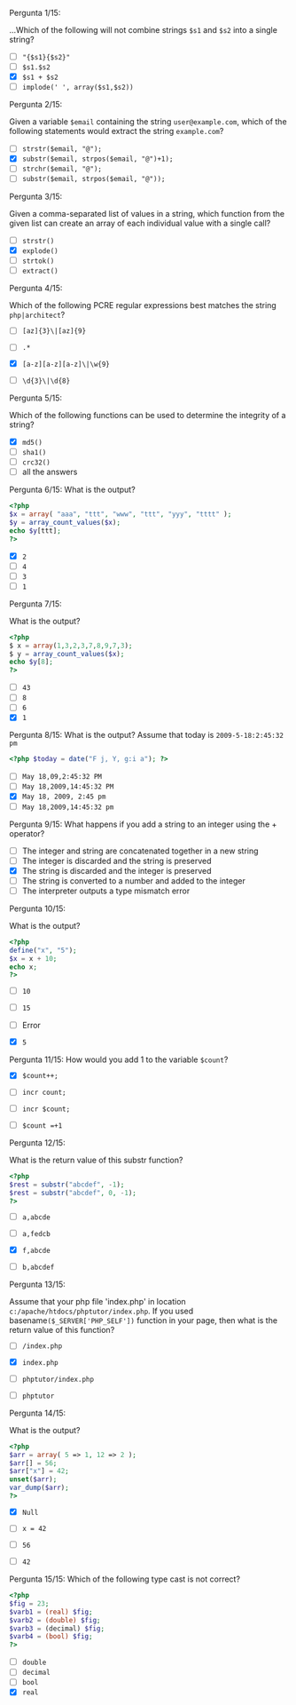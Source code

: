 Pergunta 1/15:

...Which of the following will not combine strings `$s1` and `$s2` into a single string?

- [ ] `"{$s1}{$s2}"`
- [ ] `$s1.$s2`
- [x] `$s1 + $s2`
- [ ] `implode(' ', array($s1,$s2))`

Pergunta 2/15:

Given a variable `$email` containing the string `user@example.com`, which of the following statements would extract the string `example.com`?
- [ ] `strstr($email, "@");`
- [x] `substr($email, strpos($email, "@")+1);`
- [ ] `strchr($email, "@");`
- [ ] `substr($email, strpos($email, "@"));`

Pergunta 3/15:

Given a comma-separated list of values in a string, which function from the given list can create an array of each individual value with a single call?

- [ ] `strstr()`
- [x] `explode()`
- [ ] `strtok()`
- [ ] `extract()`

Pergunta 4/15:

Which of the following PCRE regular expressions best matches the string `php|architect`?

- [ ] `[az]{3}\|[az]{9}`
- [ ] `.*`
- [x] `[a-z][a-z][a-z]\|\w{9}`
- [ ] `\d{3}\|\d{8}`


Pergunta 5/15:

Which of the following functions can be used to determine the integrity of a string?
- [x] `md5()`
- [ ] `sha1()`
- [ ] `crc32()`
- [ ] all the answers

Pergunta 6/15:
What is the output?
```php
<?php
$x = array( "aaa", "ttt", "www", "ttt", "yyy", "tttt" );
$y = array_count_values($x);
echo $y[ttt];
?>
```
- [x] `2`
- [ ] `4`
- [ ] `3`
- [ ] `1`

Pergunta 7/15:

What is the output?
```php
<?php
$ x = array(1,3,2,3,7,8,9,7,3);
$ y = array_count_values($x);
echo $y[8];
?>
```
- [ ] `43`
- [ ] `8`
- [ ] `6`
- [x] `1`

Pergunta 8/15:
What is the output?
Assume that today is `2009-5-18:2:45:32 pm`
```php
<?php $today = date("F j, Y, g:i a"); ?>
```

- [ ] `May 18,09,2:45:32 PM`
- [ ] `May 18,2009,14:45:32 PM`
- [x] `May 18, 2009, 2:45 pm`
- [ ] `May 18,2009,14:45:32 pm`

Pergunta 9/15:
What happens if you add a string to an integer using the + operator?

- [ ] The integer and string are concatenated together in a new string
- [ ] The integer is discarded and the string is preserved
- [x] The string is discarded and the integer is preserved
- [ ] The string is converted to a number and added to the integer
- [ ] The interpreter outputs a type mismatch error

Pergunta 10/15:

What is the output?
```php
<?php
define("x", "5");
$x = x + 10;
echo x;
?>
```
- [ ] `10`
- [ ] `15`
- [ ] Error
- [x] `5`


Pergunta 11/15:
How would you add 1 to the variable `$count`?

- [x] `$count++;`
- [ ] `incr count;`
- [ ] `incr $count;`
- [ ] `$count =+1`


Pergunta 12/15:

What is the return value of this substr function?
```php
<?php
$rest = substr("abcdef", -1);
$rest = substr("abcdef", 0, -1);
?>
```
- [ ] `a,abcde`
- [ ] `a,fedcb`
- [x] `f,abcde`
- [ ] `b,abcdef`


Pergunta 13/15:

Assume that your php file 'index.php' in location `c:/apache/htdocs/phptutor/index.php`. If you used basename`($_SERVER['PHP_SELF'])` function in your page, then what is the return value of this function?
- [ ] `/index.php`
- [x] `index.php`
- [ ] `phptutor/index.php`
- [ ] `phptutor`


Pergunta 14/15:

What is the output?
```php
<?php
$arr = array( 5 => 1, 12 => 2 );
$arr[] = 56;
$arr["x"] = 42;
unset($arr);
var_dump($arr);
?>
```
- [x] `Null`
- [ ] `x = 42`
- [ ] `56`
- [ ] `42`


Pergunta 15/15:
Which of the following type cast is not correct?
```php
<?php
$fig = 23;
$varb1 = (real) $fig;
$varb2 = (double) $fig;
$varb3 = (decimal) $fig;
$varb4 = (bool) $fig;
?>
```


- [ ] `double`
- [ ] `decimal`
- [ ] `bool`
- [x] `real`
